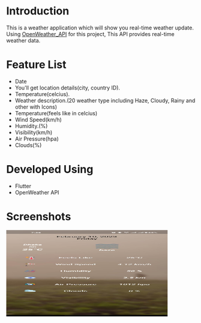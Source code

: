 # Introduction
This is a weather application which will show you real-time weather update. Using [OpenWeather_API](https://openweathermap.org/) for this project, This API provides real-time weather data.
# Feature List
- Date
- You'll get  location details(city, country ID).
- Temperature(celcius).
- Weather description.(20 weather type including Haze, Cloudy, Rainy and other with Icons)
- Temperature(feels like in celcius)
- Wind Speed(km/h)
- Humidity.(%)
- Visibility(km/h)
- Air Pressure(hpa)
- Clouds(%)
# Developed Using
- Flutter
- OpenWeather API
# Screenshots
<img src="https://github.com/Rakibul25/weather-app-flutter-/blob/main/screenshots/home.jpg" width="430" height="230">
